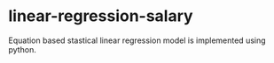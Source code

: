 # linear-regression-salary
Equation based stastical linear regression model is implemented using python.
